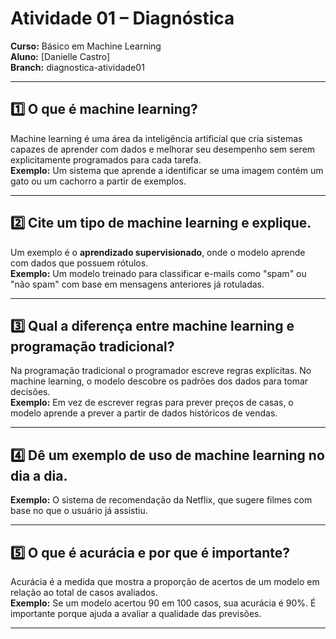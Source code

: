 # Atividade 01 – Diagnóstica
**Curso:** Básico em Machine Learning  
**Aluno:** [Danielle Castro]  
**Branch:** diagnostica-atividade01  

---

## 1️⃣ O que é machine learning?
Machine learning é uma área da inteligência artificial que cria sistemas capazes de aprender com dados e melhorar seu desempenho sem serem explicitamente programados para cada tarefa.  
**Exemplo:** Um sistema que aprende a identificar se uma imagem contém um gato ou um cachorro a partir de exemplos.

---

## 2️⃣ Cite um tipo de machine learning e explique.
Um exemplo é o **aprendizado supervisionado**, onde o modelo aprende com dados que possuem rótulos.  
**Exemplo:** Um modelo treinado para classificar e-mails como "spam" ou "não spam" com base em mensagens anteriores já rotuladas.

---

## 3️⃣ Qual a diferença entre machine learning e programação tradicional?
Na programação tradicional o programador escreve regras explícitas. No machine learning, o modelo descobre os padrões dos dados para tomar decisões.  
**Exemplo:** Em vez de escrever regras para prever preços de casas, o modelo aprende a prever a partir de dados históricos de vendas.

---

## 4️⃣ Dê um exemplo de uso de machine learning no dia a dia.
**Exemplo:** O sistema de recomendação da Netflix, que sugere filmes com base no que o usuário já assistiu.

---

## 5️⃣ O que é acurácia e por que é importante?
Acurácia é a medida que mostra a proporção de acertos de um modelo em relação ao total de casos avaliados.  
**Exemplo:** Se um modelo acertou 90 em 100 casos, sua acurácia é 90%. É importante porque ajuda a avaliar a qualidade das previsões.

---